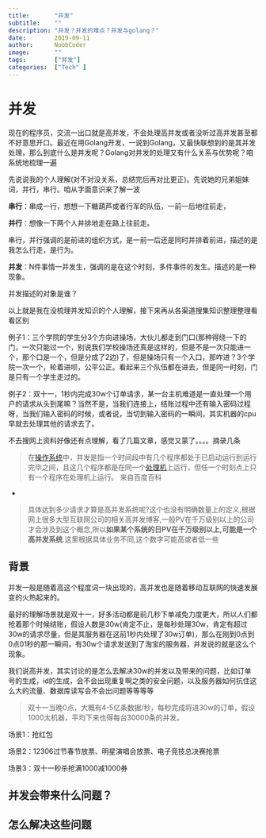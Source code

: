 ```yaml
---
title:       "并发"
subtitle:    ""
description: "并发？并发的难点？并发与golang？"
date:        2019-09-11
author:      NoobCoder
image:       ""
tags:        ["并发"]
categories:  ["Tech" ]
---
```


# 并发

现在的程序员，交流一出口就是高并发，不会处理高并发或者没听过高并发甚至都不好意思开口。最近在用Golang开发，一说到Golang，又最快联想到的是其并发处理，那么到底什么是并发呢？Golang对并发的处理又有什么关系与优势呢？咱系统地梳理一遍

先说说我的个人理解(对不对没关系，总结完后再对比更正)。先说她的兄弟姐妹词，并行，串行。咱从字面意识来了解一波

**串行**：串成一行，想想一下糖葫芦或者行军的队伍，一前一后地往前走，

**并行**：想像一下两个人并排地走在路上往前走。

串行，并行强调的是前进的组织方式，是一前一后还是同时并排着前进，描述的是我怎么行走，是行为。

**并发**：N件事情一并发生，强调的是在这个时刻，多件事件的发生。描述的是一种现象。

并发描述的对象是谁？

以上就是我在没梳理并发知识的个人理解，接下来再从各渠道搜集知识整理整理看看区别

例子1：三个学院的学生分3个方向进操场，大伙儿都走到门口(那种得绕一下的门，一次只能过一个，别说我们学校操场还真是这样的，但是不是一次只能进一个，那个口是一个，但是分成了2边)了，但是操场只有一个入口，那咋进？3个学院一次一个，轮着进呗，公平公正。看起来三个队伍都在进去，但是同一时刻，门是只有一个学生走过的。

例子2：双十一，1秒内完成30w个订单请求，某一台主机难道是一直处理一个用户的请求从头到尾嘛？当然不是，当我们连接上，结账过程中还有输入密码过程呀，当我们输入密码的时候，或者说，当切到输入密码的一瞬间，其实机器的cpu早就去处理其他的请求去了。

不去搜网上资料好像还有点理解，看了几篇文章，感觉又蒙了。。。。摘录几条

> 在[操作系统](https://baike.baidu.com/item/操作系统)中，并发是指一个时间段中有几个程序都处于已启动运行到运行完毕之间，且这几个程序都是在同一个[处理机](https://baike.baidu.com/item/处理机)上运行，但任一个时刻点上只有一个程序在处理机上运行。   来自百度百科

-

> 具体达到多少请求才算是高并发系统呢?这个也没有明确数量上的定义,根据网上很多大型互联网公司的相关高并发博客,一般PV在千万级别以上的公司才会涉及到这个概念,所以**如果某个系统的日PV在千万级别以上,可能是一个高并发系统**.这里根据具体业务不同,这个数字可能高或者低一些

## 背景

并发一般是随着高这个程度词一块出现的，高并发也是随着移动互联网的快速发展变的火热起来的。

最好的理解场景就是双十一，好多活动都是前几秒下单减免力度更大，所以人们都抢着那个时候结账，假设人数是30w(肯定不止，是每秒处理30w，肯定有超过30w的请求尽量，但是其服务器在这前1秒内处理了30w订单)，那么在刚到0点到0点01秒的那一瞬间，有30w个请求发送到了淘宝的服务器，并发说的就是这么个现象。

我们说高并发，其实讨论的是怎么去解决30w的并发以及带来的问题，比如订单号的生成，id的生成，会不会出现重复啊之类的安全问题，以及服务器如何抗住这么大的流量、数据库读写会不会出问题等等等等

>  双十一当晚0点，大概有4-5亿条数据/秒，每秒完成将进30w的订单，假设1000太机器，平均下来也得每台30000条的并发。

场景1：抢红包

场景2：12306过节春节放票、明星演唱会放票、电子竞技总决赛抢票

场景3：双十一秒杀抢满1000减1000券

## 并发会带来什么问题？

## 怎么解决这些问题




